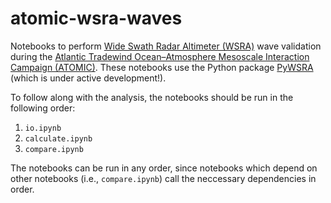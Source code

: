 # atomic-wsra-waves

Notebooks to perform [Wide Swath Radar Altimeter (WSRA)](https://psl.noaa.gov/technology/wide-swath-radar-altimeter/) wave validation during the [Atlantic Tradewind Ocean–Atmosphere Mesoscale Interaction Campaign (ATOMIC)](https://psl.noaa.gov/atomic/).  These notebooks use the Python package [PyWSRA](https://github.com/jacobrdavis/PyWSRA) (which is under active development!).

To follow along with the analysis, the notebooks should be run in the following order:

1. `io.ipynb`
2. `calculate.ipynb`
3. `compare.ipynb`

The notebooks can be run in any order, since notebooks which depend on other notebooks (i.e., `compare.ipynb`) call the neccessary dependencies in order.
